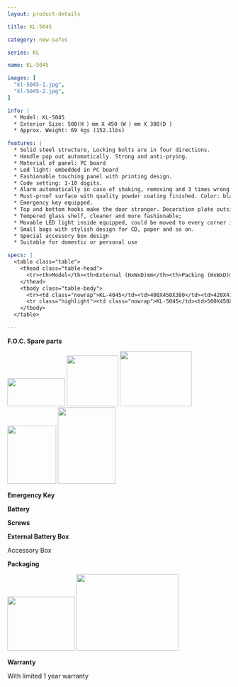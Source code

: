 ```yaml
---
layout: product-details

title: KL-5045

category: new-safes

series: KL

name: KL-5045

images: [
  "kl-5045-1.jpg",
  "kl-5045-2.jpg",
]

info: |
  * Model: KL-5045
  * Exterior Size: 500(H ）mm X 450（W ）mm X 380(D )
  * Approx. Weight: 69 kgs (152.1lbs)

features: |
  * Solid steel structure, Locking bolts are in four directions.
  * Handle pop out automatically. Strong and anti-prying.
  * Material of panel: PC board
  * Led light: embedded in PC board
  * Fashionable touching panel with printing design.
  * Code setting: 1-10 digits.
  * Alarm automatically in case of shaking, removing and 3 times wrong code. (Volume will reach 100DB, optional).
  * Rust-proof surface with quality powder coating finished. Color: black body, red panel.
  * Emergency key equipped.
  * Top and bottom hooks make the door stronger. Decoration plate outside the door.
  * Tempered glass shelf, cleaner and more fashionable;
  * Movable LED light inside equipped, could be moved to every corner inside the safe.
  * Small bags with stylish design for CD, paper and so on.
  * Special accessory box design
  * Suitable for domestic or personal use

specs: |
  <table class="table">
    <thead class="table-head">
      <tr><th>Model</th><th>External (HxWxD)mm</th><th>Packing (HxWxD)mm</th><th>Weight (kg)</th><th>Door (mm)</th><th>Body (mm)</th><th>20’FCL (pcs)</th></tr>
    </thead>
    <tbody class="table-body">
      <tr><td class="nowrap">KL-4045</td><td>400X450X380</td><td>420X470X430</td><td>55</td><td>10</td><td>4</td><td>318</td></tr>
      <tr class="highlight"><td class="nowrap">KL-5045</td><td>500X450X380</td><td>520X470X430</td><td>69</td><td>10</td><td>6</td><td>253</td></tr>
    </tbody>
  </table>

---
```


**F.O.C. Spare parts**

<img alt="" src="{IMAGE_CDN}/kl-4045-3.jpg" style="width: 130px; height: 63px;" />

<img alt="" src="{IMAGE_CDN}/kl-4045-4.jpg" style="width: 116px; height: 114px;" />

<img alt="" src="{IMAGE_CDN}/kl-4045-5.jpg" style="width: 162px; height: 124px;" />

<img alt="" src="{IMAGE_CDN}/kl-4045-6.jpg" style="width: 110px; height: 131px;" />

<img alt="" src="{IMAGE_CDN}/kl-4045-7.jpg" style="width: 130px; height: 172px;" />

**Emergency Key**

**Battery**

**Screws**

**External Battery Box**

Accessory Box

**Packaging**

<img height="144" src="{IMAGE_CDN}/kl-4045-8.jpg" style="width: 152px; height: 122px" width="183" />

<img alt="" src="{IMAGE_CDN}/kl-4045-9.jpg" style="width: 230px; height: 173px;" />

**Warranty**

With limited 1 year warranty
